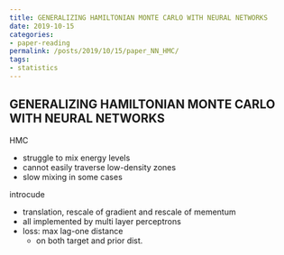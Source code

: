 ```yaml
---
title: GENERALIZING HAMILTONIAN MONTE CARLO WITH NEURAL NETWORKS
date: 2019-10-15
categories:
- paper-reading
permalink: /posts/2019/10/15/paper_NN_HMC/
tags:
- statistics
---
```


## GENERALIZING HAMILTONIAN MONTE CARLO WITH NEURAL NETWORKS

HMC
- struggle to mix energy levels
- cannot easily traverse low-density zones
- slow mixing in some cases

introcude
- translation, rescale of gradient and rescale of mementum
- all implemented by multi layer perceptrons
- loss: max lag-one distance
    - on both target and prior dist.
